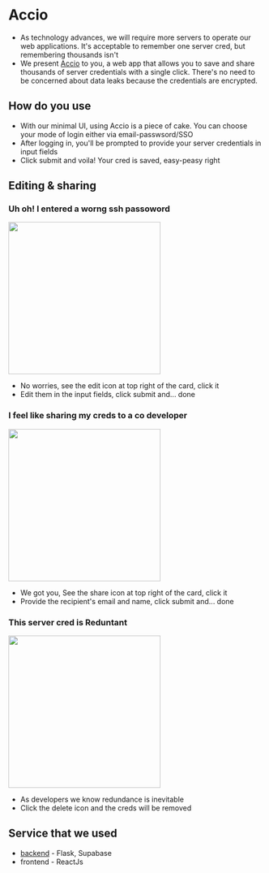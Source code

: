 # Accio

- As technology advances, we will require more servers to operate our web applications. It's acceptable to remember one server cred, but remembering thousands isn't
- We present [Accio](https://accio.fabianferno.tech) to you,  a web app that allows you to save and share thousands of server credentials with a single click. There's no need to be concerned about data leaks because the credentials are encrypted.

## How do you use

- With our minimal UI, using Accio is a piece of cake. You can choose your mode of login either via email-passwsord/SSO
- After logging in, you'll be prompted to provide your server credentials in input fields
- Click submit and voila! Your cred is saved, easy-peasy right

## Editing & sharing

### Uh oh! I entered a worng ssh passoword<br/>
<img src="https://countdown-liard.vercel.app/images/ss2.png" height="=300px" width="300px" /> <br/>
- No worries, see the edit icon at top right of the card, click it
- Edit them in the input fields, click submit and... done

### I feel like sharing my creds to a co developer<br/>
<img src="https://countdown-liard.vercel.app/images/ss1.png" height="=300px" width="300px" /> <br/>
- We got you, See the share icon at top right of the card, click it
- Provide the recipient's email and name, click submit and... done

### This server cred is Reduntant<br/>
<img src="https://countdown-liard.vercel.app/images/ss3.png" height="=300px" width="300px" /> <br/>
- As developers we know redundance is inevitable
- Click the delete icon and the creds will be removed

## Service that we used
- [backend](https://github.com/fabianferno/accio-be) - Flask, Supabase
- frontend - ReactJs
